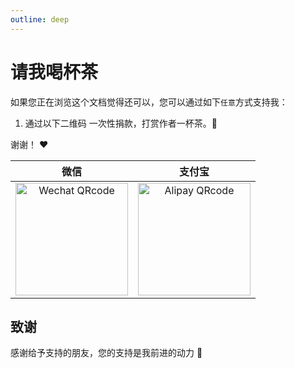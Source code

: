 ```yaml
---
outline: deep
---
```


# 请我喝杯茶

如果您正在浏览这个文档觉得还可以，您可以通过如下`任意`方式支持我：

1. 通过以下二维码 一次性捐款，打赏作者一杯茶。:tea:

谢谢！ :heart:

| 微信                                                                                                                                 | 支付宝                                                                                                                                |
| ------------------------------------------------------------------------------------------------------------------------------------ | ------------------------------------------------------------------------------------------------------------------------------------- |
| <div style="text-align: center;"><img src="https://www.wangzevw.com/cdn-file/images/wx_pay.png" alt="Wechat QRcode" width=180></div> | <div style="text-align: center;"><img src="https://www.wangzevw.com/cdn-file/images/zfb_pay.png" alt="Alipay QRcode" width=180></div> |

## 致谢

感谢给予支持的朋友，您的支持是我前进的动力 🎉
